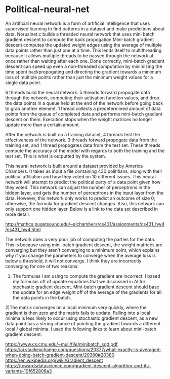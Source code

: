 # Political-neural-net

An artificial neural network is a form of artificial intelligence that uses supervised learning to find patterns
in a dataset and make predictions about data.  Nerualnet.c builds a threaded neural network that uses mini batch
gradient descent to compute the back propogation.Mini-batch gradient descent computes the updated weight edges using
the average of multiple data points rather than just one at a time. This lends itself to multithreading because it allows
multiple threads to be passed through the network at once rather than waiting after each one. Done correctly, mini-batch gradient descent 
can speed up even a non-threaded computation by minimizing the time spent backpropogating and directing the gradient towards a 
minimum loss of multiple points rather than just the minimum weight values for a single data point.

6 threads build the neural network. 5 threads forward propogate data through the network, computing their activation
function values, and drop the data points in a queue held at the end of the network before going back to grab another element.
1 thread collects a predetermined amount of data points from the queue of completed data and performs mini-batch gradient
descent on them. Execution stops when the weight matrices no longer update more than a certain amount.

After the network is built on a training dataset, 4 threads test the effectiveness of the network. 3 threads forward propogate
data from the training set, and 1 thread propogates data from the test set. These threads compute the accuracy of the model
with regards to both the training and the test set. This is what is outputted by the system.

This neural network is built around a dataset provided by America Chambers. It takes as input a file containing 430 polititians,
along with their political affiliation and how they voted on 10 different issues. This neural network will attempt to predict
the political party of a data point given how they voted. This network can adjust the number of perceptrons in the hidden layer,
and gets the number of perceptrons in the input layer from the data. However, this network only works to predict an outcome
of size 0; otherwise, the formula for gradient descent changes. Also, this network can only support one hidden layer.
Below is a link to the data set described in more detail.

http://mathcs.pugetsound.edu/~alchambers/cs431/assignments/cs431_hw4/cs431_hw4.html

The network does a very poor job of computing the parties for the data. This is because using mini-batch gradient descent, the 
weight matrices are converging but they aren't converging to a minimum point, which explains why if you change the parameters
to converge when the average loss is below a threshold, it will not converge. I think they are incorrectly converging for one of two reasons:

1) The formulas I am using to compute the gradient are incorrect. I based my formulas off of update equations that we discussed in AI
for stochastic gradient descent. Mini-batch gradient descent should base the update for an edge weight off of the average of the 
gradients for all the data points in the batch.

2)The matrix converges on a local minimum very quickly, where the gradient is then zero and the matrix fails to update. Falling into a local minima 
is less likely to occur using stochastic gradient descent, as a new data point has a strong chance of pointing the gradient towards a different
local / global minima. I used the following links to learn about mini-batch gradient descent.

https://www.cs.cmu.edu/~muli/file/minibatch_sgd.pdf
https://ai.stackexchange.com/questions/20377/what-exactly-is-averaged-when-doing-batch-gradient-descent/20380#20380
https://en.wikipedia.org/wiki/Gradient_descent
https://towardsdatascience.com/gradient-descent-algorithm-and-its-variants-10f652806a3
